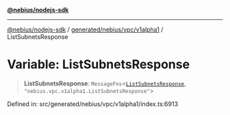 [**@nebius/nodejs-sdk**](../../../../../README.md)

***

[@nebius/nodejs-sdk](../../../../../README.md) / [generated/nebius/vpc/v1alpha1](../README.md) / ListSubnetsResponse

# Variable: ListSubnetsResponse

> **ListSubnetsResponse**: `MessageFns`\<[`ListSubnetsResponse`](../interfaces/ListSubnetsResponse.md), `"nebius.vpc.v1alpha1.ListSubnetsResponse"`\>

Defined in: src/generated/nebius/vpc/v1alpha1/index.ts:6913
